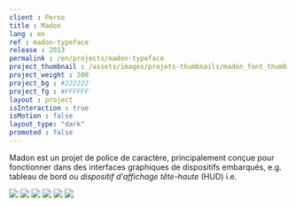 ```yaml
---
client : Perso
title : Madon
lang : en
ref : madon-typeface
release : 2013
permalink : /en/projects/madon-typeface
project_thumbnail : /assets/images/projets-thumbnails/madon_font_thumb.png
project_weight : 200
project_bg : #222222
project_fg : #FFFFFF
layout : project
isInteraction : true
isMotion : false
layout_type: "dark"
promoted : false
---
```

Madon est un projet de police de caractère, principalement conçue pour fonctionner<!--more--> dans des interfaces graphiques de dispositifs embarqués, e.g. tableau de bord ou _dispositif d'affichage tête-haute_ (HUD) i.e.

![](/assets/images/projets/madon/madon-0.webp)
![](/assets/images/projets/madon/madon-4.webp)
![](/assets/images/projets/madon/madon-1.webp)
![](/assets/images/projets/madon/madon-2.webp)
![](/assets/images/projets/madon/madon-5.webp)
![](/assets/images/projets/madon/madon-3.webp)

